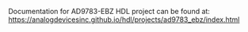 Documentation for AD9783-EBZ HDL project can be found at: https://analogdevicesinc.github.io/hdl/projects/ad9783_ebz/index.html

